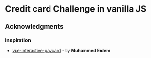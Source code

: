 # Credit card Challenge in vanilla JS

## Acknowledgments

### Inspiration

* [vue-interactive-paycard](https://github.com/muhammederdem/vue-interactive-paycard) - by **Muhammed Erdem**
